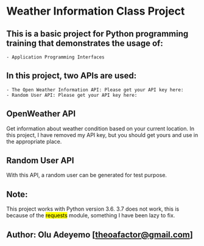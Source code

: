 # Weather Information Class Project

## This is a basic project for Python programming training that demonstrates the usage of: 
	- Application Programming Interfaces

## In this project, two APIs are used: 
	- The Open Weather Information API: Please get your API key here: 
	- Random User API: Please get your API key here: 


## OpenWeather API
Get information about weather condition based on your current location. In this project, I have removed my API key, but you should get yours and use in the appropriate place.

## Random User API
With this API, a random user can be generated for test purpose. 


## Note:
This project works with Python version 3.6. 3.7 does not work, this is because of the <mark>requests</mark> module, something I have been lazy to fix. 

## Author: Olu Adeyemo [theoafactor@gmail.com]
